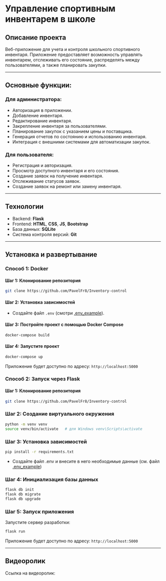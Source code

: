 # Управление спортивным инвентарем в школе

## Описание проекта
Веб-приложение для учета и контроля школьного спортивного инвентаря. Приложение предоставляет возможность управлять 
инвентарем, отслеживать его состояние, распределять между пользователями, а также планировать закупки.  

---

## Основные функции:
### Для администратора:
- Авторизация в приложении.
- Добавление инвентаря.
- Редактирование инвентаря.
- Закрепление инвентаря за пользователями.
- Планирование закупок с указанием цены и поставщика.
- Генерация отчетов по состоянию и использованию инвентаря.
- Интеграция с внешними системами для автоматизации закупок.

### Для пользователя:
- Регистрация и авторизация.
- Просмотр доступного инвентаря и его состояния.
- Создание заявок на получение инвентаря.
- Отслеживание статусов заявок.
- Создание заявок на ремонт или замену инвентаря.

---

## Технологии
- Backend: **Flask**
- Frontend: **HTML**, **CSS**, **JS**, **Bootstrap**
- База данных: **SQLite**
- Система контроля версий: **Git**

---

## Установка и развертывание

### Способ 1: Docker

#### Шаг 1: Клонирование репозитория
```bash  
git clone https://github.com/PavelFr8/Inventory-control  
```
#### Шаг 2: Установка зависимостей
- Создайте файл `.env` (смотри [.env_example](https://github.com/PavelFr8/Inventory-control/blob/main/.env_example)).

#### Шаг 3: Постройте проект с помощью Docker Compose
```bash  
docker-compose build  
```

#### Шаг 4: Запустите проект
```bash  
docker-compose up  
```

Приложение будет доступно по адресу: `http://localhost:5000`

### Способ 2: Запуск через Flask

#### Шаг 1: Клонирование репозитория
```bash
git clone https://github.com/PavelFr8/Inventory-control
```

### Шаг 2: Создание виртуального окружения
```bash
python -m venv venv
source venv/bin/activate   # для Windows venv\Scripts\activate      
```

### Шаг 3: Установка зависимостей
```bash
pip install -r requirements.txt
```

- Создайте файл .env и внесите в него необходимые данные (см. файл [.env_example](https://github.com/PavelFr8/Inventory-control/blob/main/.env_example))

### Шаг 4: Инициализация базы данных
```bash
flask db init
flask db migrate
flask db upgrade
```

### Шаг 5: Запуск приложения
Запустите сервер разработки:
```bash
flask run
```
Приложение будет доступно по адресу: `http://localhost:5000`

---

## Видеоролик
Ссылка на видеоролик: 



